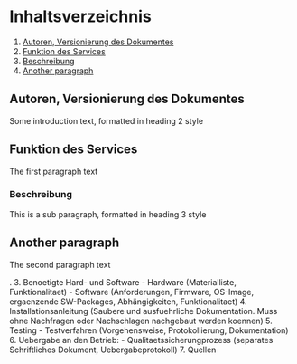 # Inhaltsverzeichnis
1. [Autoren, Versionierung des Dokumentes](#autoren)
2. [Funktion des Services](#funktion)
3. [Beschreibung](#subparagraph1)
4. [Another paragraph](#paragraph2)

## Autoren, Versionierung des Dokumentes <a name="autoren"></a>
Some introduction text, formatted in heading 2 style

## Funktion des Services <a name="funktion"></a>
The first paragraph text

### Beschreibung <a name="funktion2"></a>
This is a sub paragraph, formatted in heading 3 style

## Another paragraph <a name="paragraph2"></a>
The second paragraph text

. 3. Benoetigte Hard- und Software - Hardware (Materialliste, Funktionalitaet) - Software (Anforderungen, Firmware, OS-Image, ergaenzende SW-Packages, Abhängigkeiten, Funktionalitaet) 4. Installationsanleitung (Saubere und ausfuehrliche Dokumentation. Muss ohne Nachfragen oder Nachschlagen nachgebaut werden koennen) 5. Testing - Testverfahren (Vorgehensweise, Protokollierung, Dokumentation) 6. Uebergabe an den Betrieb: - Qualitaetssicherungprozess (separates Schriftliches Dokument, Uebergabeprotokoll) 7. Quellen
<!--stackedit_data:
eyJoaXN0b3J5IjpbMTgwMjM4MTkxOSwtMTAzNzg1MzY4MywtOD
A0ODYyMTk3LDE5NTA1MDg3OTgsMzc1MTYyNTcyLDM5NjE4NDIw
NSwyMjQ5NjIwLC0yMDg4NzQ2NjEyLDkxMjE0NTIxMCwtMTMxMD
kyNTk4NSwtMTIxMDAwNDQxNCwyNTc4MDY5MjhdfQ==
-->